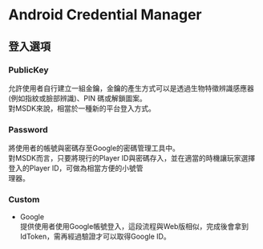 # Android Credential Manager

## 登入選項
### PublicKey
允許使用者自行建立一組金鑰，金鑰的產生方式可以是透過生物特徵辨識感應器 (例如指紋或臉部辨識)、PIN 碼或解鎖圖案。  
對MSDK來說，相當於一種新的平台登入方式。

### Password
將使用者的帳號與密碼存至Google的密碼管理工具中。  
對MSDK而言，只要將現行的Player ID與密碼存入，並在適當的時機讓玩家選擇登入的Player ID，可做為相當方便的小號管  
理器。

### Custom
* Google  
  提供使用者使用Google帳號登入，這段流程與Web版相似，完成後會拿到IdToken，需再經過驗證才可以取得Google ID。
